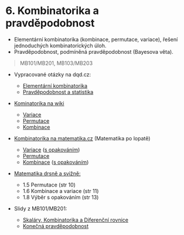 # 6. Kombinatorika a pravděpodobnost

* Elementární kombinatorika \(kombinace, permutace, variace\), řešení jednoduchých kombinatorických úloh.
* Pravděpodobnost, podmíněná pravděpodobnost \(Bayesova věta\).

> MB101/MB201, MB103/MB203

* Vypracované otázky na dqd.cz:

  * [Elementární kombinatorika](http://statnice.dqd.cz/home:inf:ap2)
  * [Pravděpodobnost a statistika](statnice.dqd.cz/home:inf:ap12)

* [Kominatorika na wiki](https://cs.wikipedia.org/wiki/Kombinatorika)

  * [Variace](https://cs.wikipedia.org/wiki/Variace_%28kombinatorika%29)
  * [Permutace](https://cs.wikipedia.org/wiki/Permutace)
  * [Kombinace](https://cs.wikipedia.org/wiki/Kombinace)

* [Kombinatorika na matematika.cz](http://matematika.cz/kombinatorika) \(Matematika po lopatě\)

  * [Variace](http://matematika.cz/variace) \([s opakováním](http://matematika.cz/variace-opakovani)\)
  * [Permutace](http://matematika.cz/permutace)
  * [Kombinace](http://matematika.cz/kombinace) \([s opakováním](http://matematika.cz/kombinace-opakovani)\)

* [Matematika drsně a svižně:](http://www.math.muni.cz/~naca/ucebnice/e-ucebnice)

  * 1.5 Permutace \(str 10\)
  * 1.6 Kombinace a variace \(str 11\)
  * 1.8 Výběr s opakováním \(str 13\)

* Slidy z MB101/MB201:

  * [Skaláry, Kombinatorika a Diferenční rovnice](https://is.muni.cz/el/1433/jaro2013/MB101/um/39028946/lin-mod-jaro-13-pr-1-kombinatorika.pdf)
  * [Konečná pravděpodobnost](https://is.muni.cz/el/1433/jaro2013/MB101/um/39028946/lin-mod-jaro-13-pr-2-pravdepodobnost.pdf)



